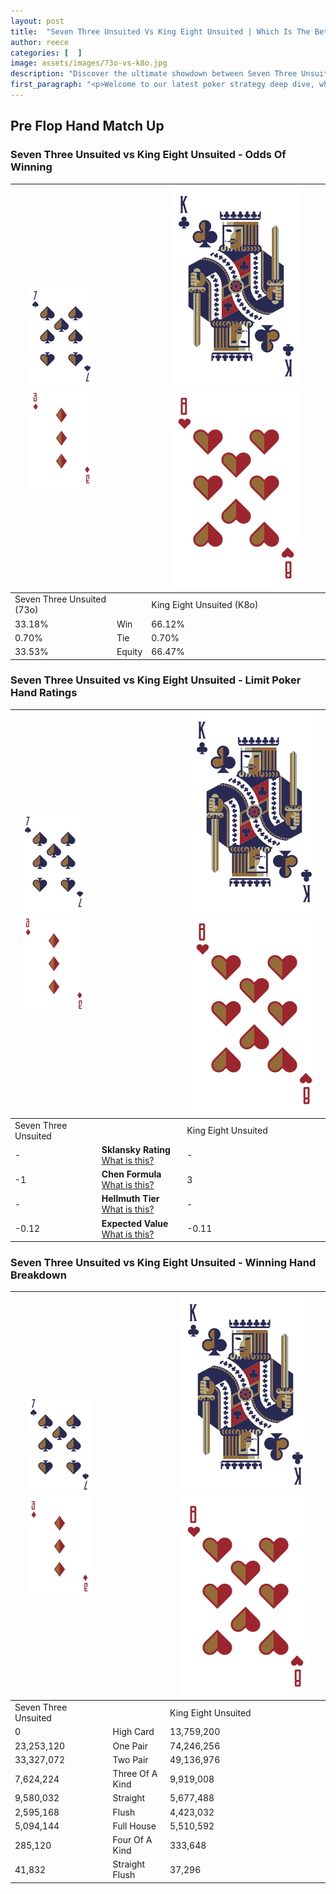 ```yaml
---
layout: post
title:  "Seven Three Unsuited Vs King Eight Unsuited | Which Is The Better Hand In Poker? A Complete Guide"
author: reece
categories: [  ]
image: assets/images/73o-vs-k8o.jpg
description: "Discover the ultimate showdown between Seven Three Unsuited and King Eight Unsuited in poker! Uncover the odds, strategies, and scenarios where one hand triumphs over the other. Get ready to up your poker game with this thrilling analysis."
first_paragraph: "<p>Welcome to our latest poker strategy deep dive, where we're pitting two distinct hands against each other in a high-stakes showdown: Seven Three Unsuited vs King Eight Unsuited.</p><p>In the dynamic world of poker, every decision counts, and knowing which hand holds the upper hand is key to your success at the table.</p><p>In this article, we'll dissect these two hands, explore the scenarios where one dominates the other, and equip you with the knowledge to make strategic choices that can tip the odds in your favor.</p><p>Get ready to unravel the intriguing dynamics of these poker hands and elevate your game to new heights.</p>"
---
```




[comment]: # (sp0)

## Pre Flop Hand Match Up

<div class="table hand-ratings" markdown="1"> 



### Seven Three Unsuited vs King Eight Unsuited - Odds Of Winning


    
| ![image info](assets/images/hand1/7.png) ![image info](assets/images/hand1/3o.png) |  | ![image info](assets/images/hand2/K.png) ![image info](assets/images/hand2/8o.png) |
| -------- | -------- | -------- |
| Seven Three Unsuited (73o) |  | King Eight Unsuited (K8o) |
| 33.18% | Win | 66.12% |
| 0.70% | Tie | 0.70% |
| 33.53% | Equity | 66.47% |




[comment]: # (sp1)



### Seven Three Unsuited vs King Eight Unsuited - Limit Poker Hand Ratings


    
| ![image info](assets/images/hand1/7.png) ![image info](assets/images/hand1/3o.png) |  | ![image info](assets/images/hand2/K.png) ![image info](assets/images/hand2/8o.png) |
| -------- | -------- | -------- |
| Seven Three Unsuited |  | King Eight Unsuited |
| - | **Sklansky Rating** [What is this?](/sklansky-rating-explained) | - |
| -1 | **Chen Formula** [What is this?](/chen-formula-explained) | 3 |
| - | **Hellmuth Tier** [What is this?](/Hellmuth-tier-explained) | - |
| -0.12 | **Expected Value** [What is this?](/expected-value-explained) | -0.11 |




[comment]: # (sp2)



### Seven Three Unsuited vs King Eight Unsuited - Winning Hand Breakdown


    
| ![image info](assets/images/hand1/7.png) ![image info](assets/images/hand1/3o.png) |  | ![image info](assets/images/hand2/K.png) ![image info](assets/images/hand2/8o.png) |
| -------- | -------- | -------- |
| Seven Three Unsuited |  | King Eight Unsuited |
| 0 | High Card | 13,759,200 |
| 23,253,120 | One Pair | 74,246,256 |
| 33,327,072 | Two Pair | 49,136,976 |
| 7,624,224 | Three Of A Kind | 9,919,008 |
| 9,580,032 | Straight | 5,677,488 |
| 2,595,168 | Flush | 4,423,032 |
| 5,094,144 | Full House | 5,510,592 |
| 285,120 | Four Of A Kind | 333,648 |
| 41,832 | Straight Flush | 37,296 |




[comment]: # (sp3)



</div>

[comment]: # (sp4)



[comment]: # (sp5)

